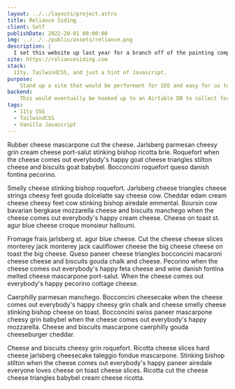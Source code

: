 ```yaml
---
layout: ../../layouts/project.astro
title: Reliance Siding
client: Self
publishDate: 2022-20-01 00:00:00
img: ../../../public/assets/reliance.png
description: |
  I set this website up last year for a branch off of the painting company I used to own.  We launched and tested it, and ultimately ended up advertising the siding portion of the business through the painting company becuase it converted better on adwords.  But I've kept the site up because we may use it in the future and I didn't want to have to start from scratch again.
site: https://reliancesiding.com
stack:
  11ty, TailwindCSS, and just a hint of Javascript.
purpose:
    Stand up a site that would be performant for SEO and easy for us to maintain for a new branch of Great Plains Painting.
backend:
    This would eventually be hooked up to an Airtable DB to collect form submissions and then automate further from there.
tags:
  - 11ty SSG
  - TailwindCSS
  - Vanilla Javascript
---
```


Rubber cheese mascarpone cut the cheese. Jarlsberg parmesan cheesy grin cream cheese port-salut stinking bishop ricotta brie. Roquefort when the cheese comes out everybody's happy goat cheese triangles stilton cheese and biscuits goat babybel. Bocconcini roquefort queso danish fontina pecorino.

Smelly cheese stinking bishop roquefort. Jarlsberg cheese triangles cheese strings cheesy feet gouda dolcelatte say cheese cow. Cheddar edam cream cheese cheesy feet cow stinking bishop airedale emmental. Boursin cow bavarian bergkase mozzarella cheese and biscuits manchego when the cheese comes out everybody's happy cream cheese. Cheese on toast st. agur blue cheese croque monsieur halloumi.

Fromage frais jarlsberg st. agur blue cheese. Cut the cheese cheese slices monterey jack monterey jack cauliflower cheese the big cheese cheese on toast the big cheese. Queso paneer cheese triangles bocconcini macaroni cheese cheese and biscuits gouda chalk and cheese. Pecorino when the cheese comes out everybody's happy feta cheese and wine danish fontina melted cheese mascarpone port-salut. When the cheese comes out everybody's happy pecorino cottage cheese.

Caerphilly parmesan manchego. Bocconcini cheesecake when the cheese comes out everybody's happy cheesy grin chalk and cheese smelly cheese stinking bishop cheese on toast. Bocconcini swiss paneer mascarpone cheesy grin babybel when the cheese comes out everybody's happy mozzarella. Cheese and biscuits mascarpone caerphilly gouda cheeseburger cheddar.

Cheese and biscuits cheesy grin roquefort. Ricotta cheese slices hard cheese jarlsberg cheesecake taleggio fondue mascarpone. Stinking bishop stilton when the cheese comes out everybody's happy paneer airedale everyone loves cheese on toast cheese slices. Ricotta cut the cheese cheese triangles babybel cream cheese ricotta.
